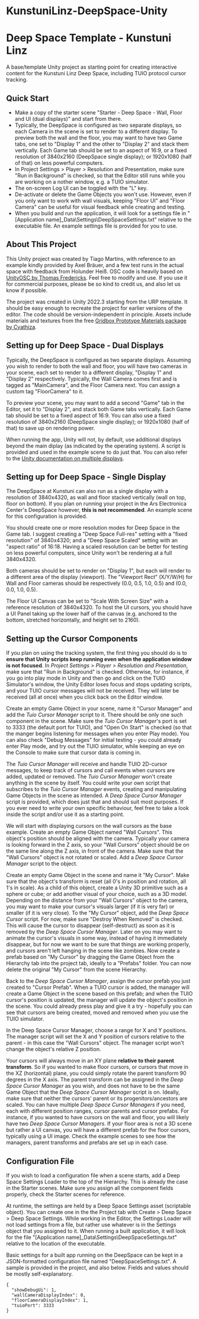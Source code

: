 
# KunstuniLinz-DeepSpace-Unity
# Deep Space Template - Kunstuni Linz

A base/template Unity project as starting point for creating interactive content for the Kunstuni Linz Deep Space, including TUIO protocol cursor tracking.

## Quick Start

- Make a copy of the starter scene "Starter - Deep Space - Wall, Floor and UI (dual displays)" and start from there.
- Typically, the DeepSpace is configured as two separate displays, so each Camera in the scene is set to render to a different display. To preview both the wall and the floor, you may want to have two Game tabs, one set to "Display 1" and the other to "Display 2" and stack them vertically. Each Game tab should be set to an aspect of 16:9, or a fixed resolution of 3840x2160 (DeepSpace single display); or 1920x1080 (half of that) on less powerful computers. 
- In Project Settings > Player > Resolution and Presentation, make sure "Run in Background" is checked, so that the Editor still runs while you are working on a nother window, e.g. a TUIO simulator.
- The on-screen Log UI can be toggled with the "L" key.
- De-activate or delete the Game Objects you won't use. However, even if you only want to work with wall visuals, keeping "Floor UI" and "Floor Camera" can be useful for visual feedback while creating and testing.
- When you build and run the application, it will look for a settings file in "[Application name]_Data\Settings\DeepSpaceSettings.txt" relative to the executable file. An example settings file is provided for you to use.

## About This Project

This Unity project was created by Tiago Martins, with reference to an example kindly provided by Axel Bräuer, and a few test runs in the actual space with feedback from Holunder Heiß. OSC code is heavily based on [UnityOSC by Thomas Fredericks](https://thomasfredericks.github.io/UnityOSC/). Feel free to modify and use. If you use it for commercial purposes, please be so kind to credit us, and also let us know if possible.

The project was created in Unity 2022.3 starting from the URP template. It should be easy enough to recreate the project for earlier versions of the editor. The code should be version-independent in principle. Assets include materials and textures from the free [Gridbox Prototype Materials package by Cyathiza](https://assetstore.unity.com/packages/2d/textures-materials/gridbox-prototype-materials-129127).

## Setting up for Deep Space - Dual Displays

Typically, the DeepSpace is configured as two separate displays. Assuming you wish to render to both the wall and floor, you will have two cameras in your scene, each set to render to a different display, "Display 1" and "Display 2" respectively. Typically, the Wall Camera comes first and is tagged as "MainCamera", and the Floor Camera next. You can assign a custom tag "FloorCamera" to it.

To preview your scene, you may want to add a second "Game" tab in the Editor, set it to "Display 2", and stack both Game tabs vertically. Each Game tab should be set to a fixed aspect of 16:9. You can also use a fixed resolution of 3840x2160 (DeepSpace single display); or 1920x1080 (half of that) to save up on rendering power.

When running the app, Unity will not, by default, use additional displays beyond the main diplay (as indicated by the operating system). A script is provided and used in the example scene to do just that. You can also refer to the [Unity documentation on multiple displays](https://docs.unity3d.com/Manual/MultiDisplay.html).

## Setting up for Deep Space - Single Display

The DeepSpace at Kunstuni can also run as a single display with a resolution of 3840x4320, as wall and floor stacked vertically (wall on top, floor on bottom). If you plan on running your project in the Ars Electronica Center's DeepSpace however, **this is not recommended**. An example scene for this configuration is provided.

You should create one or more resolution modes for Deep Space in the Game tab. I suggest creating a "Deep Space Full-res" setting with a "fixed resolution" of 3840x4320; and a "Deep Space Scaled" setting with an "aspect ratio" of 16:18. Having a scaled resolution can be better for testing on less powerful computers, since Unity won't be rendering at a full 3840x4320. 

Both cameras should be set to render on "Display 1", but each will render to a different area of the display (viewport). The "Viewport Rect" (X/Y/W/H) for Wall and Floor cameras should be respectively (0.0, 0.5, 1.0, 0.5) and (0.0, 0.0, 1.0, 0.5).

The Floor UI Canvas can be set to "Scale With Screen Size" with a reference resolution of 3840x4320. To host the UI cursors, you should have a UI Panel taking up the lower half of the canvas (e.g. anchored to the bottom, stretched horizontally, and height set to 2160).

## Setting up the Cursor Components

If you plan on using the tracking system, the first thing you should do is to **ensure that Unity scripts keep running even when the application window is not focused**. In *Project Settings > Player > Resolution and Presentation*, make sure that "Run in Background" is checked. Otherwise, for instance, if you go into play mode in Unity and then go and click on the TUIO Simulator's window, the Unity Editor loses focus and stops updating scripts, and your TUIO cursor messages will not be received. They will later be received (all at once) when you click back on the Editor window. 

Create an empty Game Object in your scene, name it "Cursor Manager" and add the *Tuio Cursor Manager* script to it. There should be only one such component in the scene. Make sure the *Tuio Cursor Manager*'s port is set to 3333 (the default port for TUIO), and "Open On Start" is checked (so that the manger begins listening for messages when you enter Play mode). You can also check "Debug Messages" for initial testing - you could already enter Play mode, and try out the TUIO simulator, while keeping an eye on the Console to make sure that cursor data is coming in.

The *Tuio Cursor Manager* will receive and handle TUIO 2D-cursor messages, to keep track of cursors and call events when cursors are added, updated or removed. The *Tuio Cursor Manager* won't create anything in the scene by itself. You could write your own script that subscribes to the *Tuio Cursor Manager* events, creating and manipulating Game Objects in the scene as intended. A *Deep Space Cursor Manager* script is provided, which does just that and should suit most purposes. If you ever need to write your own specific behaviour, feel free to take a look inside the script and/or use it as a starting point.

We will start with displaying cursors on the wall cursors as the base example. Create an empty Game Object named "Wall Cursors". This object's position should be aligned with the camera. Typically your camera is looking forward in the Z axis, so your "Wall Cursors" object should be on the same line along the Z axis, in front of the camera. Make sure that the "Wall Cursors" object is not rotated or scaled. Add a *Deep Space Cursor Manager* script to the object. 

Create an empty Game Object in the scene and name it "My Cursor". Make sure that the object's transform is reset (all 0's in position and rotation, all 1's in scale). As a child of this object, create a Unity 3D primitive such as a sphere or cube; or add another visual of your choice, such as a 3D model. Depending on the distance from your "Wall Cursors" object to the camera, you may want to make your cursor's visuals larger (if it is very far) or smaller (if it is very close). To the "My Cursor" object, add the *Deep Space Cursor* script. For now, make sure "Destroy When Removed" is checked. This will cause the cursor to disappear (self-destruct) as soon as it is removed by the *Deep Space Cursor Manager*. Later on you may want to animate the cursor's visuals in some way, instead of having it immediately disappear, but for now we want to be sure that things are working properly, and cursors aren't left hanging in the scene like zombies. Now create a prefab based on "My Cursor" by dragging the Game Object from the Hierarchy tab into the project tab, ideally to a "Prefabs" folder. You can now delete the original "My Cursor" from the scene Hierarchy.

Back to the *Deep Space Cursor Manager*, assign the cursor prefab you just created to "Cursor Prefab". When a TUIO cursor is added, the manager will create a Game Object in the scene based on this prefab; and when the TUIO cursor's position is updated, the manager will update the object's position in the scene. You could already press play and give it a try - hopefully you can see that cursors are being created, moved and removed when you use the TUIO simulator.

In the Deep Space Cursor Manager, choose a range for X and Y positions. The manager script will set the X and Y position of cursors relative to the parent - in this case the "Wall Cursors" object. The manager script won't change the object's relative Z position. 

Your cursors will always move in an XY plane **relative to their parent transform**. So if you wanted to make floor cursors, or cursors that move in the XZ (horizontal) plane, you could simply rotate the parent transform 90 degrees in the X axis. The parent transform can be assigned in the *Deep Space Cursor Manager* as you wish, and does not have to be the same Game Object that the *Deep Space Cursor Manager* script is on. Ideally, make sure that neither the cursors' parent or its progenitors/ancestors are scaled. You can have multiple *Deep Space Cursor Managers* if you need, each with different position ranges, cursor parents and cursor prefabs. For instance, if you wanted to have cursors on the wall and floor, you will likely have two *Deep Space Cursor Managers*. If your floor area is not a 3D scene but rather a UI canvas, you will have a different prefab for the floor cursors, typically using a UI image. Check the example scenes to see how the managers, parent transforms and prefabs are set up in each case.

## Configuration File

If you wish to load a configuration file when a scene starts, add a Deep Space Settings Loader to the top of the Hierarchy. This is already the case in the Starter scenes. Make sure you assign all the component fields properly, check the Starter scenes for reference. 

At runtime, the settings are held by a Deep Space Settings asset (scriptable object). You can create one in the the Project tab with Create > Deep Space > Deep Space Settings. While working in the Editor, the Settings Loader will not load settings from a file, but rather use whatever is in the Settings object that you assigned to it. When running a built application, it will look for the file "[Application name]_Data\Settings\DeepSpaceSettings.txt" relative to the location of the executable.

Basic settings for a built app running on the DeepSpace can be kept in a JSON-formatted configuration file named "DeepSpaceSettings.txt". A sample is provided in the project, and also below. Fields and values should be mostly self-explanatory.

    {
      "showDebugUi": 1,
      "wallCameraDisplayIndex": 0,
      "floorCameraDisplayIndex": 1,
      "tuioPort": 3333
    }
